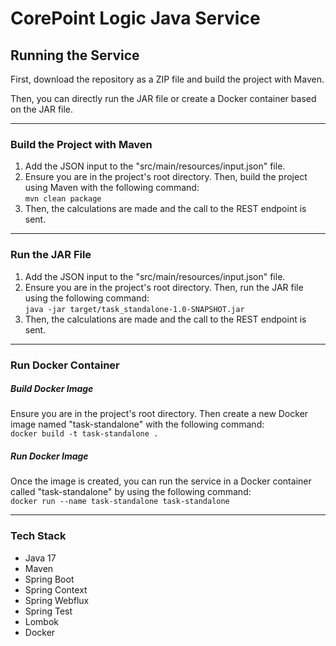 # CorePoint Logic Java Service

## Running the Service

First, download the repository as a ZIP file and build the project with Maven. 

Then, you can directly run the JAR file or create a Docker container based on the JAR file.

---

### Build the Project with Maven

1. Add the JSON input to the "src/main/resources/input.json" file.
2. Ensure you are in the project's root directory. Then, build the project using Maven with the following command: <br>
`mvn clean package`
3. Then, the calculations are made and the call to the REST endpoint is sent.

---

### Run the JAR File

1. Add the JSON input to the "src/main/resources/input.json" file.
2. Ensure you are in the project's root directory. Then, run the JAR file using the following command: <br>
`java -jar target/task_standalone-1.0-SNAPSHOT.jar`
3. Then, the calculations are made and the call to the REST endpoint is sent.

---

### Run Docker Container

##### Build Docker Image

Ensure you are in the project's root directory. Then create a new Docker image named "task-standalone" with the following command:<br>
`docker build -t task-standalone .`

##### Run Docker Image

Once the image is created, you can run the service in a Docker container called "task-standalone" by using the following command:<br>
`docker run --name task-standalone task-standalone`

---

### Tech Stack

* Java 17
* Maven
* Spring Boot
* Spring Context
* Spring Webflux
* Spring Test
* Lombok
* Docker